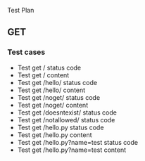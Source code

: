Test Plan

## GET

### Test cases
- Test get / status code
- Test get / content
- Test get /hello/ status code
- Test get /hello/ content
- Test get /noget/ status code
- Test get /noget/ content
- Test get /doesntexist/ status code
- Test get /notallowed/ status code
- Test get /hello.py status code
- Test get /hello.py content 
- Test get /hello.py?name=test status code
- Test get /hello.py?name=test content 


